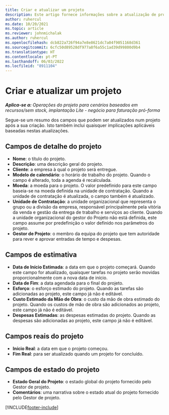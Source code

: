 ```yaml
---
title: Criar e atualizar um projeto
description: Este artigo fornece informações sobre a atualização de projetos no Project Operations.
author: ruhercul
ms.date: 10/20/2021
ms.topic: article
ms.reviewer: johnmichalak
ms.author: ruhercul
ms.openlocfilehash: dcb822a726f94a7e8e8621dc7a04f9051168d361
ms.sourcegitcommit: 6cfc50d89528df977a8f6a55c1ad39d99800d9b4
ms.translationtype: HT
ms.contentlocale: pt-PT
ms.lasthandoff: 06/03/2022
ms.locfileid: "8911104"
---
```

# <a name="create-and-update-a-project"></a>Criar e atualizar um projeto

_**Aplica-se a:** Operações do projeto para cenários baseados em recursos/sem stock, implantação Lite - negócio para faturação pró-forma_

Segue-se um resumo dos campos que podem ser atualizados num projeto após a sua criação. Isto também inclui quaisquer implicações aplicáveis baseadas nestas atualizações.

## <a name="project-detail-fields"></a>Campos de detalhe do projeto

- **Nome**: o título do projeto.
- **Descrição**: uma descrição geral do projeto.
- **Cliente**: a empresa à qual o projeto será entregue.
- **Modelo de calendário**: o horário de trabalho do projeto. Quando o campo é alterado, toda a agenda é recalculada.
- **Moeda**: a moeda para o projeto. O valor predefinido para este campo baseia-se na moeda definida na unidade de contratação. Quando a unidade de contratação é atualizada, o campo também é atualizado.
- **Unidade de Contratação**: a unidade organizacional que representa o grupo ou a divisão da empresa, responsável principalmente pela vitória da venda e gestão da entrega de trabalho e serviços ao cliente.  Quando a unidade organizacional do gestor do Projeto não está definida, este campo assume por predefinição o valor definido nos parâmetros do projeto.
- **Gestor de Projeto**: o membro da equipa do projeto que tem autoridade para rever e aprovar entradas de tempo e despesas.

## <a name="estimate-fields"></a>Campos de estimativa

- **Data de Início Estimada**: a data em que o projeto começará. Quando este campo for atualizado, quaisquer tarefas no projeto serão movidas proporcionalmente com a nova data de início.
- **Data de Fim**: a data agendada para o final do projeto.
- **Esforço**: o esforço estimado do projeto. Quando as tarefas são adicionadas ao projeto, este campo já não é editável.
- **Custo Estimado da Mão de Obra**: o custo da mão de obra estimado do projeto. Quando os custos de mão de obra são adicionados ao projeto, este campo já não é editável.
- **Despesas Estimadas**: as despesas estimadas do projeto. Quando as despesas são adicionadas ao projeto, este campo já não é editável.

## <a name="project-actual-fields"></a>Campos reais do projeto
- **Início Real**: a data em que o projeto começou.
- **Fim Real**: para ser atualizado quando um projeto for concluído.

## <a name="project-status-fields"></a>Campos de estado do projeto

- **Estado Geral do Projeto**: o estado global do projeto fornecido pelo Gestor de projeto.
- **Comentários**: uma narrativa sobre o estado atual do projeto fornecido pelo Gestor de projeto.



[!INCLUDE[footer-include](../includes/footer-banner.md)]
